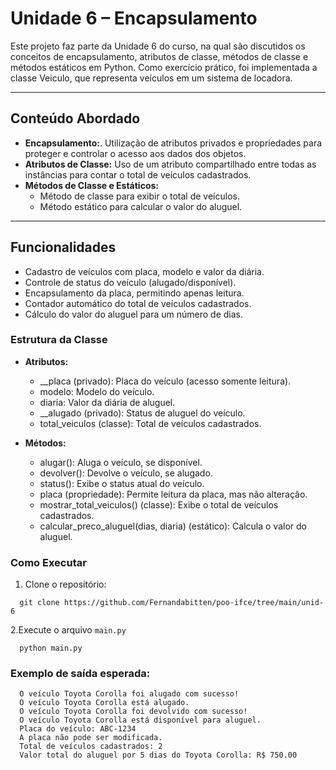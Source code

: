 # Unidade 6 – Encapsulamento

Este projeto faz parte da Unidade 6 do curso, na qual são discutidos os conceitos de encapsulamento, atributos de classe, métodos de classe e métodos estáticos em Python. Como exercício prático, foi implementada a classe Veiculo, que representa veículos em um sistema de locadora.

---

## Conteúdo Abordado

- **Encapsulamento:**.
  Utilização de atributos privados e propriedades para proteger e controlar o acesso aos dados dos objetos.
- **Atributos de Classe:**
  Uso de um atributo compartilhado entre todas as instâncias para contar o total de veículos cadastrados.
- **Métodos de Classe e Estáticos:**
  - Método de classe para exibir o total de veículos.
  - Método estático para calcular o valor do aluguel.

---

## Funcionalidades

- Cadastro de veículos com placa, modelo e valor da diária.
- Controle de status do veículo (alugado/disponível).
- Encapsulamento da placa, permitindo apenas leitura.
- Contador automático do total de veículos cadastrados.
- Cálculo do valor do aluguel para um número de dias.

### Estrutura da Classe

- **Atributos:**

  - \_\_placa (privado): Placa do veículo (acesso somente leitura).
  - modelo: Modelo do veículo.
  - diaria: Valor da diária de aluguel.
  - \_\_alugado (privado): Status de aluguel do veículo.
  - total_veiculos (classe): Total de veículos cadastrados.

- **Métodos:**
  - alugar(): Aluga o veículo, se disponível.
  - devolver(): Devolve o veículo, se alugado.
  - status(): Exibe o status atual do veículo.
  - placa (propriedade): Permite leitura da placa, mas não alteração.
  - mostrar_total_veiculos() (classe): Exibe o total de veículos cadastrados.
  - calcular_preco_aluguel(dias, diaria) (estático): Calcula o valor do aluguel.

### Como Executar

1. Clone o repositório:

```
  git clone https://github.com/Fernandabitten/poo-ifce/tree/main/unid-6
```

2.Execute o arquivo `main.py`

```
  python main.py
```

### Exemplo de saída esperada:

```
  O veículo Toyota Corolla foi alugado com sucesso!
  O veículo Toyota Corolla está alugado.
  O veículo Toyota Corolla foi devolvido com sucesso!
  O veículo Toyota Corolla está disponível para aluguel.
  Placa do veículo: ABC-1234
  A placa não pode ser modificada.
  Total de veículos cadastrados: 2
  Valor total do aluguel por 5 dias do Toyota Corolla: R$ 750.00
```
